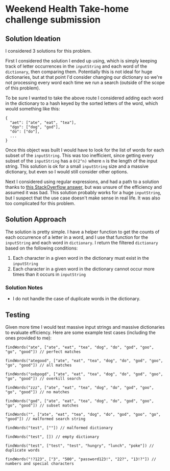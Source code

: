 # Weekend Health Take-home challenge submission

## Solution Ideation
I considered 3 solutions for this problem.

First I considered the solution I ended up using, which is simply keeping track of letter occurrences in the `inputString` and each word of the `dictionary`, then comparing them. Potentially this is not ideal for huge dictionaries, but at that point I'd consider changing our dictionary so we're not processing every word each time we run a search (outside of the scope of this problem).

To be sure I wanted to take the above route I considered adding each word in the dictionary to a hash keyed by the sorted letters of the word, which would something like this:
```
{
  "aet": ["ate", "eat", "tea"],
  "dgo": ["dog", "god"],
  "do": ["do"],
  ...
}
```
Once this object was built I would have to look for the list of words for each subset of the `inputString`. This was too inefficient, since getting every subset of the `inputString` has a `O(2^n)` where `n` is the length of the input string. This solution is ok for a small `inputString` size and a massive dictionary, but even so I would still consider other options.

Next I considered using regular expressions, and had a path to a solution thanks to [this StackOverflow answer](https://stackoverflow.com/a/22411630), but was unsure of the efficiency and assumed it was bad. This solution probably works for a huge `inputString`, but I suspect that the use case doesn't make sense in real life. It was also too complicated for this problem.

## Solution Approach
The solution is pretty simple. I have a helper function to get the counts of each occurrence of a letter in a word, and I use that function for the `inputString` and each word in `dictionary`. I return the filtered `dictionary` based on the following conditions:

1. Each character in a given word in the dictionary must exist in the `inputString`
2. Each character in a given word in the dictionary cannot occur more times than it occurs in `inputString`

### Solution Notes
- I do not handle the case of duplicate words in the dictionary.

## Testing
Given more time I would test massive input strings and massive dictionaries to evaluate efficiency. Here are some example test cases (including the ones provided to me):


```
findWords("ate", ["ate", "eat", "tea", "dog", "do", "god", "goo", "go", "good"]) // perfect matches

findWords("ategood", ["ate", "eat", "tea", "dog", "do", "god", "goo", "go", "good"]) // all matches

findWords("oxbpogd", ["ate", "eat", "tea", "dog", "do", "god", "goo", "go", "good"]) // overkill search

findWords("zzz", ["ate", "eat", "tea", "dog", "do", "god", "goo", "go", "good"]) // no matches

findWords("god", ["ate", "eat", "tea", "dog", "do", "god", "goo", "go", "good"]) // subset matches

findWords("", ["ate", "eat", "tea", "dog", "do", "god", "goo", "go", "good"]) // malformed search string

findWords("test", [""]) // malformed dictionary

findWords("test", []) // empty dictionary

findWords("test", ["test", "test", "hungry", "lunch", "poke"]) // duplicate words

findWords("!?123", ["3", "500", "password123!", "22?", "13!?"]) // numbers and special characters
```
